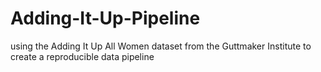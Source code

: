 # Adding-It-Up-Pipeline
using the Adding It Up All Women dataset from the Guttmaker Institute to create a reproducible data pipeline
